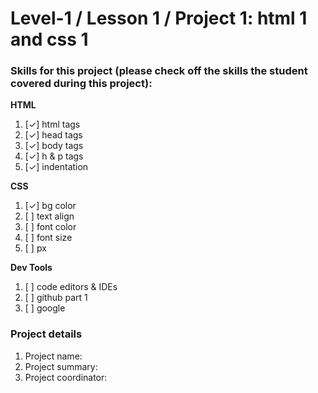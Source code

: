 # Level-1 / Lesson 1 / Project 1: html 1 and css 1

### Skills for this project (please check off the skills the student covered during this project):

**HTML**
 1. [✓] html tags
 2. [✓] head tags
 3. [✓] body tags
 4. [✓] h & p tags
 5. [✓] indentation

**CSS**
  1. [✓] bg color
  2. [ ] text align
  3. [ ] font color
  4. [ ] font size
  5. [ ] px

**Dev Tools**
  1. [ ] code editors & IDEs
  2. [ ] github part 1
  3. [ ] google

### Project details
  1. Project name: 
  2. Project summary:
  3. Project coordinator: 

